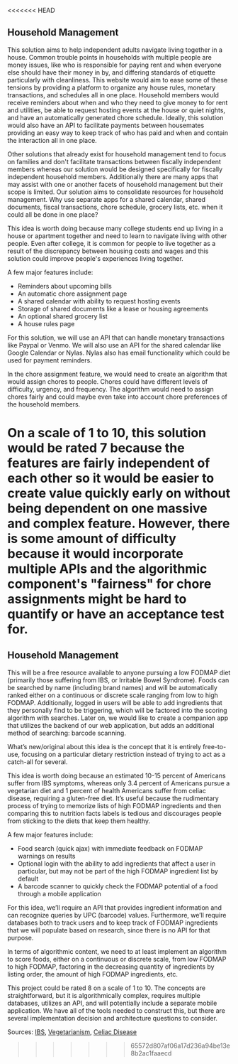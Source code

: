 <<<<<<< HEAD
## Household Management
This solution aims to help independent adults navigate living together in a house. Common trouble points in households with multiple people are money issues, like who is responsible for paying rent and when everyone else should have their money in by, and differing standards of etiquette particularly with cleanliness. This website would aim to ease some of these tensions by providing a platform to organize any house rules, monetary transactions, and schedules all in one place. Household members would receive reminders about when and who they need to give money to for rent and utilities, be able to request hosting events at the house or quiet nights, and have an automatically generated chore schedule. Ideally, this solution would also have an API to facilitate payments between housemates providing an easy way to keep track of who has paid and when and contain the interaction all in one place. 

Other solutions that already exist for household management tend to focus on families and don't facilitate transactions between fiscally independent members whereas our solution would be designed specifically for fiscally independent household members. Additionally there are many apps that may assist with one or another facets of household management but their scope is limited. Our solution aims to consolidate resources for household management. Why use separate apps for a shared calendar, shared documents, fiscal transactions, chore schedule, grocery lists, etc. when it could all be done in one place?

This idea is worth doing because many college students end up living in a house or apartment together and need to learn to navigate living with other people. Even after college, it is common for people to live together as a result of the discrepancy between housing costs and wages and this solution could improve people's experiences living together.

A few major features include:
-	Reminders about upcoming bills
-	An automatic chore assignment page
-	A shared calendar with ability to request hosting events
-	Storage of shared documents like a lease or housing agreements
-	An optional shared grocery list
-	A house rules page

For this solution, we will use an API that can handle monetary transactions like Paypal or Venmo. We will also use an API for the shared calendar like Google Calendar or Nylas. Nylas also has email functionality which could be used for payment reminders.

In the chore assignment feature, we would need to create an algorithm that would assign chores to people. Chores could have different levels of difficulty, urgency, and frequency. The algorithm would need to assign chores fairly and could maybe even take into account chore preferences of the household members.

On a scale of 1 to 10, this solution would be rated 7 because the features are fairly independent of each other so it would be easier to create value quickly early on without being dependent on one massive and complex feature. However, there is some amount of difficulty because it would incorporate multiple APIs and the algorithmic component's "fairness" for chore assignments might be hard to quantify or have an acceptance test for.
=======
## Household Management
This will be a free resource available to anyone pursuing a low FODMAP diet (primarily those suffering from IBS, or Irritable Bowel Syndrome). Foods can be searched by name (including brand names) and will be automatically ranked either on a continuous or discrete scale ranging from low to high FODMAP. Additionally, logged in users will be able to add ingredients that they personally find to be triggering, which will be factored into the scoring algorithm with searches. Later on, we would like to create a companion app that utilizes the backend of our web application, but adds an additional method of searching: barcode scanning. 

What’s new/original about this idea is the concept that it is entirely free-to-use, focusing on a particular dietary restriction instead of trying to act as a catch-all for several.

This idea is worth doing because an estimated 10-15 percent of Americans suffer from IBS symptoms, whereas only 3.4 percent of Americans pursue a vegetarian diet and 1 percent of health Americans suffer from celiac disease, requiring a gluten-free diet. It’s useful because the rudimentary process of trying to memorize lists of high FODMAP ingredients and then comparing this to nutrition facts labels is tedious and discourages people from sticking to the diets that keep them healthy.

A few major features include:
-	Food search (quick ajax) with immediate feedback on FODMAP warnings on results
-	Optional login with the ability to add ingredients that affect a user in particular, but may not be part of the high FODMAP ingredient list by default
-	A barcode scanner to quickly check the FODMAP potential of a food through a mobile application

For this idea, we’ll require an API that provides ingredient information and can recognize queries by UPC (barcode) values. Furthermore, we’ll require databases both to track users and to keep track of FODMAP ingredients that we will populate based on research, since there is no API for that purpose.

In terms of algorithmic content, we need to at least implement an algorithm to score foods, either on a continuous or discrete scale, from low FODMAP to high FODMAP, factoring in the decreasing quantity of ingredients by listing order, the amount of high FODMAP ingredients, etc.

This project could be rated 8 on a scale of 1 to 10. The concepts are straightforward, but it is algorithmically complex, requires multiple databases, utilizes an API, and will potentially include a separate mobile application. We have all of the tools needed to construct this, but there are several implementation decision and architecture questions to consider.

Sources: [IBS](https://gi.org/topics/irritable-bowel-syndrome/), [Vegetarianism](https://en.wikipedia.org/wiki/Vegetarianism_by_country#United_States), [Celiac Disease](https://www.cureceliacdisease.org/wp-content/uploads/341_CDCFactSheets8_FactsFigures.pdf)

>>>>>>> 65572d807af06a17d236a94be13e8b2ac1faaecd
